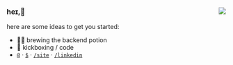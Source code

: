 
### heɪ,👋<img align="right" src="https://komarev.com/ghpvc/?username=sidharthpunathil&color=blueviolet">
here are some ideas to get you started:
- 👨‍🍳 brewing the backend potion
- 🥊 kickboxing / code 
- [`@`](mailto:sidharthpunathil714@gmail.com) · [`$`](https://www.buymeacoffee.com/sidharthp) · [`/site`](https://sidharthpunathil.github.io) · [`/linkedin`](https://linkedin.com/in/sidharthpunathil)
